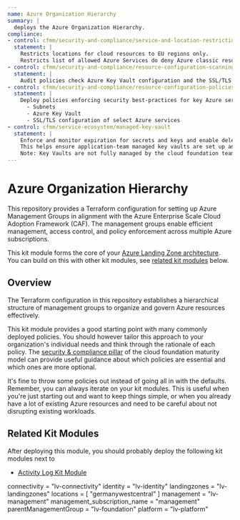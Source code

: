 ```yaml
---
name: Azure Organization Hierarchy
summary: |
  deploys the Azure Organization Hierarchy.
compliance:
- control: cfmm/security-and-compliance/service-and-location-restrictions
  statement: |
    Restricts locations for cloud resources to EU regions only.
    Restricts list of allowed Azure Services do deny Azure classic resources.
- control: cfmm/security-and-compliance/resource-configuration-scanning
  statement: |
    Audit policies check Azure Key Vault configuration and the SSL/TLS configuration of select Azure services.
- control: cfmm/security-and-compliance/resource-configuration-policies
  statement: |
    Deploy policies enforcing security best-practices for key Azure services
      - Subnets
      - Azure Key Vault
      - SSL/TLS configuration of select Azure services
- control: cfmm/service-ecosystem/managed-key-vault
  statement: |
    Enforce and monitor expiration for secrets and keys and enable deletion protection.
    This helps ensure application-team managed key vaults are set up and configured according to best practices.
    Note: Key Vaults are not fully managed by the cloud foundation team, they stay within the application teams responsibility.
---
```


# Azure Organization Hierarchy

This repository provides a Terraform configuration for setting up Azure Management Groups in alignment with the Azure Enterprise Scale Cloud Adoption Framework (CAF). The management groups enable efficient management, access control, and policy enforcement across multiple Azure subscriptions.

This kit module forms the core of your [Azure Landing Zone architecture](https://learn.microsoft.com/en-us/azure/cloud-adoption-framework/ready/landing-zone/#azure-landing-zone-architecture). You can build on this with other kit
modules, see [related kit modules](#related-kit-modules) below.

## Overview

The Terraform configuration in this repository establishes a hierarchical structure of management groups to organize and govern Azure resources effectively.

This kit module provides a good starting point with many commonly deployed policies.
You should however tailor this approach to your organization's individual needs and think through the rationale
of each policy. The [security & compliance pillar](https://cloudfoundation.org/maturity-model/security-and-compliance/) of the cloud foundation maturity model can provide useful guidance about which policies are essential and which ones are more optional.

It's fine to throw some policies out instead of going all in with the defaults. Remember, you can always iterate on
your kit modules. This is useful when you're just starting out and want to keep things simple, or when you already have
a lot of existing Azure resources and need to be careful about not disrupting existing workloads.

## Related Kit Modules

After deploying this module, you should probably deploy the following kit modules next to

- [Activity Log Kit Module](./activity-log/README.md)
<!-- TODO
- [Corp Kit Module](../corp/README.md)
- landing zones
- -->

<!-- BEGIN_TF_DOCS -->
connectivity = "lv-connectivity"
identity     = "lv-identity"
landingzones = "lv-landingzones"
locations = [
  "germanywestcentral"
]
management                   = "lv-management"
management_subscription_name = "management"
parentManagementGroup        = "lv-foundation"
platform                     = "lv-platform"
<!-- END_TF_DOCS -->
